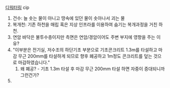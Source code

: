 [디워터링](https://blog.naver.com/bu1ld_one/222247728801)
cip
1. 건수: 늘 솟는 물이 아니고 땅속에 있던 물이 솟아나서 괴는 물
2. 복개천: 기존 하천을 매립 혹은 지상 인프라를 이용하여 숨기는 복개과정을 거친 하천.
3. 연암 바닥은 불투수층이지만 측면은 연암/경암이어도 주변 부지에 영향을 주는 이유?
4. "이부분은 전기실, 저수조의 하단기초 부분으로 기초콘크리트 1.3m를 타설하고 마감 무근 200mm를 타설하게 되므로 향후 폐공하고 1m정도 콘크리트를 덮는 것으로 마감하였습니다."
	1. 왜 폐공? - 기초 1.3m 타설 후 마감 무근 200mm 타설 하면 자중이 증대되니까 그런건가?
5. 